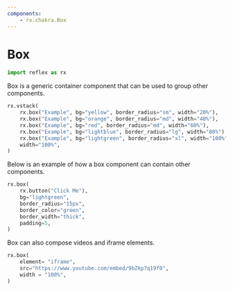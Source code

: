 ```yaml
---
components:
    - rx.chakra.Box
---
```


# Box

```python exec
import reflex as rx
```

Box is a generic container component that can be used to group other components.

```python demo
rx.vstack(
    rx.box("Example", bg="yellow", border_radius="sm", width="20%"),
    rx.box("Example", bg="orange", border_radius="md", width="40%"),
    rx.box("Example", bg="red", border_radius="md", width="60%"),
    rx.box("Example", bg="lightblue", border_radius="lg", width="80%"),
    rx.box("Example", bg="lightgreen", border_radius="xl", width="100%"),
    width="100%",
)
```

Below is an example of how a box component can contain other components.

```python demo
rx.box(
    rx.button("Click Me"),
    bg="lightgreen",
    border_radius="15px",
    border_color="green",
    border_width="thick",
    padding=5,
)
```

Box can also compose videos and iframe elements.

```python demo
rx.box(
    element= "iframe",
    src="https://www.youtube.com/embed/9bZkp7q19f0",
    width = "100%",
)
```
